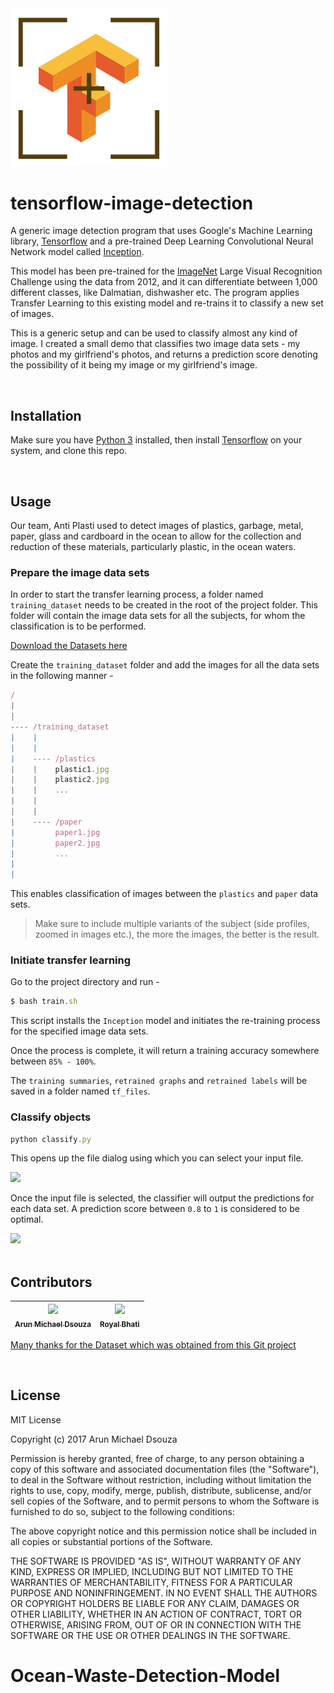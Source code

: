 <img src="https://github.com/ArunMichaelDsouza/tensorflow-image-detection/raw/master/icon.png" width="250" height="auto" alt="tensorflow-image-detection icon"/>

# tensorflow-image-detection
A generic image detection program that uses Google's Machine Learning library, [Tensorflow](https://www.tensorflow.org/) and a pre-trained Deep Learning Convolutional Neural Network model called [Inception](https://research.googleblog.com/2016/03/train-your-own-image-classifier-with.html).

This model has been pre-trained for the [ImageNet](http://image-net.org/) Large Visual Recognition Challenge using the data from 2012, and it can differentiate between 1,000 different classes, like Dalmatian, dishwasher etc.
The program applies Transfer Learning to this existing model and re-trains it to classify a new set of images.

This is a generic setup and can be used to classify almost any kind of image. I created a small demo that classifies two image data sets - my photos and my girlfriend's photos, and returns a prediction score denoting the possibility of it being my image or my girlfriend's image.

<br/>

## Installation
Make sure you have [Python 3](https://www.python.org/downloads/) installed, then install [Tensorflow](https://www.tensorflow.org/install/) on your system, and clone this repo.

<br/>

## Usage

Our team, Anti Plasti used to detect images of plastics, garbage, metal, paper, glass and cardboard in the ocean to allow for the collection and reduction of these materials, particularly plastic, in the ocean waters.

### Prepare the image data sets
In order to start the transfer learning process, a folder named ``training_dataset`` needs to be created in the root of the project folder. This folder will contain the image data sets for all the subjects, for whom the classification is to be performed.

[Download the Datasets here](https://drive.google.com/drive/folders/0B3P9oO5A3RvSUW9qTG11Ul83TEE)

Create the ``training_dataset`` folder and add the images for all the data sets in the following manner -

```javascript
/
|
|
---- /training_dataset
|    |
|    |
|    ---- /plastics
|    |    plastic1.jpg
|    |    plastic2.jpg
|    |    ...
|    |
|    |
|    ---- /paper
|         paper1.jpg
|         paper2.jpg
|         ...
|
|     
```
This enables classification of images between the ``plastics`` and ``paper`` data sets.

> Make sure to include multiple variants of the subject (side profiles, zoomed in images etc.), the more the images, the better is the result.

### Initiate transfer learning
Go to the project directory and run -

```javascript
$ bash train.sh
```
This script installs the ``Inception`` model and initiates the re-training process for the specified image data sets.

Once the process is complete, it will return a training accuracy somewhere between ``85% - 100%``.

The ``training summaries``, ``retrained graphs`` and ``retrained labels`` will be saved in a folder named ``tf_files``.

### Classify objects

```javascript
python classify.py
```

This opens up the file dialog using which you can select your input file.

<img src="https://i.imgur.com/LPXrKe8.png">

Once the input file is selected, the classifier will output the predictions for each data set. A prediction score between ``0.8`` to ``1`` is considered to be optimal.

<img src="https://i.imgur.com/zuFXTRb.jpg">

<br/>

<br/>

## Contributors

| [<img src="https://avatars3.githubusercontent.com/u/4924614" width="100px;"/><br /><sub><b>Arun Michael Dsouza</b></sub>](https://github.com/ArunMichaelDsouza)<br />| [<img src="https://avatars3.githubusercontent.com/u/11679543" width="100px;"/><br /><sub><b>Royal Bhati</b></sub>](https://github.com/royalbhati)<br />|
| :---: | :---: |


[Many thanks for the Dataset which was obtained from this Git project](https://github.com/garythung/trashnet)

<br/>

## License
MIT License

Copyright (c) 2017 Arun Michael Dsouza

Permission is hereby granted, free of charge, to any person obtaining a copy
of this software and associated documentation files (the "Software"), to deal
in the Software without restriction, including without limitation the rights
to use, copy, modify, merge, publish, distribute, sublicense, and/or sell
copies of the Software, and to permit persons to whom the Software is
furnished to do so, subject to the following conditions:

The above copyright notice and this permission notice shall be included in all
copies or substantial portions of the Software.

THE SOFTWARE IS PROVIDED "AS IS", WITHOUT WARRANTY OF ANY KIND, EXPRESS OR
IMPLIED, INCLUDING BUT NOT LIMITED TO THE WARRANTIES OF MERCHANTABILITY,
FITNESS FOR A PARTICULAR PURPOSE AND NONINFRINGEMENT. IN NO EVENT SHALL THE
AUTHORS OR COPYRIGHT HOLDERS BE LIABLE FOR ANY CLAIM, DAMAGES OR OTHER
LIABILITY, WHETHER IN AN ACTION OF CONTRACT, TORT OR OTHERWISE, ARISING FROM,
OUT OF OR IN CONNECTION WITH THE SOFTWARE OR THE USE OR OTHER DEALINGS IN THE
SOFTWARE.

# Ocean-Waste-Detection-Model

